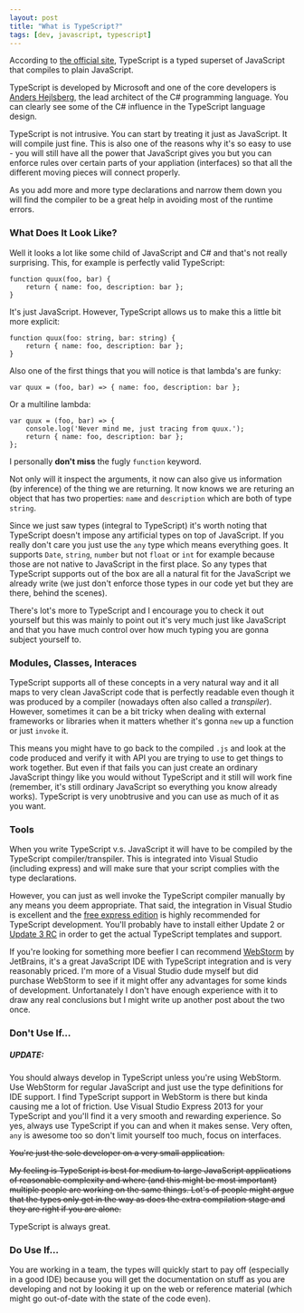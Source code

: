 ```yaml
---
layout: post
title: "What is TypeScript?"
tags: [dev, javascript, typescript]
---
```

According to [the official site](http://www.typescriptlang.org), TypeScript is a typed superset of JavaScript that compiles to plain JavaScript.

TypeScript is developed by Microsoft and one of the core developers is [Anders Hejlsberg](http://en.wikipedia.org/wiki/Anders_Hejlsberg), the lead architect of the C# programming language. You can clearly see some of the C# influence in the TypeScript language design.

TypeScript is not intrusive. You can start by treating it just as JavaScript. It will compile just fine. This is also one of the reasons why it's so easy to use - you will still have all the power that JavaScript gives you but you can enforce rules over certain parts of your appliation (interfaces) so that all the different moving pieces will connect properly.

As you add more and more type declarations and narrow them down you will find the compiler to be a great help in avoiding most of the runtime errors. 

### What Does It Look Like?
Well it looks a lot like some child of JavaScript and C# and that's not really surprising. This, for example is perfectly valid TypeScript:

    function quux(foo, bar) {
        return { name: foo, description: bar };
    }
    
It's just JavaScript. However, TypeScript allows us to make this a little bit more explicit:

    function quux(foo: string, bar: string) {
        return { name: foo, description: bar };
    }

Also one of the first things that you will notice is that lambda's are funky:

	var quux = (foo, bar) => { name: foo, description: bar };

Or a multiline lambda:

	var quux = (foo, bar) => {
		console.log('Never mind me, just tracing from quux.');
		return { name: foo, description: bar };
	};
    
I personally __don't miss__ the fugly ```function``` keyword.

Not only will it inspect the arguments, it now can also give us information (by inference) of the thing we are returning. It now knows we are returing an object that has two properties: `name` and `description` which are both of type `string`.

Since we just saw types (integral to TypeScript) it's worth noting that TypeScript doesn't impose any artificial types on top of JavaScript. If you really don't care you just use the `any` type which means everything goes. It supports `Date`, `string`, `number` but not `float` or `int` for example because those are not native to JavaScript in the first place. So any types that TypeScript supports out of the box are all a natural fit for the JavaScript we already write (we just don't enforce those types in our code yet but they are there, behind the scenes).

There's lot's more to TypeScript and I encourage you to check it out yourself but this was mainly to point out it's very much just like JavaScript and that you have much control over how much typing you are gonna subject yourself to.

### Modules, Classes, Interaces
TypeScript supports all of these concepts in a very natural way and it all maps to very clean JavaScript code that is perfectly readable even though it was produced by a compiler (nowadays often also called a _transpiler_). However, sometimes it can be a bit tricky when dealing with external frameworks or libraries when it matters whether it's gonna `new` up a function or just `invoke` it.

This means you might have to go back to the compiled `.js` and look at the code produced and verify it with API you are trying to use to get things to work together. But even if that fails you can just create an ordinary JavaScript thingy like you would without TypeScript and it still will work fine (remember, it's still ordinary JavaScript so everything you know already works). TypeScript is very unobtrusive and you can use as much of it as you want.

### Tools
When you write TypeScript v.s. JavaScript it will have to be compiled by the TypeScript compiler/transpiler. This is integrated into Visual Studio (including express) and will make sure that your script complies with the type declarations. 

However, you can just as well invoke the TypeScript compiler manually by any means you deem appropriate. That said, the integration in Visual Studio is excellent and the [free express edition](http://www.visualstudio.com/downloads/download-visual-studio-vs#d-express-web) is highly recommended for TypeScript development. You'll probably have to install either Update 2 or [Update 3 RC](http://support.microsoft.com/kb/2933779) in order to get the actual TypeScript templates and support.

If you're looking for something more beefier I can recommend [WebStorm](http://www.jetbrains.com/webstorm/) by JetBrains, it's a great JavaScript IDE with TypeScript integration and is very reasonably priced. I'm more of a Visual Studio dude myself but did purchase WebStorm to see if it might offer any advantages for some kinds of development. Unfortanately I don't have enough experience with it to draw any real conclusions but I might write up another post about the two once.

### Don't Use If...
##### _UPDATE_: 
You should always develop in TypeScript unless you're using WebStorm. Use WebStorm for regular JavaScript and just use the type definitions for IDE support. I find TypeScript support in WebStorm is there but kinda causing me a lot of friction. Use Visual Studio Express 2013 for your TypeScript and you'll find it a very smooth and rewarding experience. So yes, always use TypeScript if you can and when it makes sense. Very often, ```any``` is awesome too so don't limit yourself too much, focus on interfaces.

<del>You're just the sole developer on a very small application.</del>

<del>My feeling is TypeScript is best for medium to large JavaScript applications of reasonable complexity and where (and this might be most important) multiple people are working on the same things. Lot's of people might argue that the types only get in the way as does the extra compilation stage and they are right if you are alone.</del>

TypeScript is always great.

### Do Use If...
You are working in a team, the types will quickly start to pay off (especially in a good IDE) because you will get the documentation on stuff as you are developing and not by looking it up on the web or reference material (which might go out-of-date with the state of the code even).